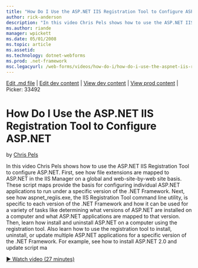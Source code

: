 ```yaml
---
title: "How Do I Use the ASP.NET IIS Registration Tool to Configure ASP.NET | Microsoft Docs"
author: rick-anderson
description: "In this video Chris Pels shows how to use the ASP.NET IIS Registration Tool to configure ASP.NET. First, see how file extensions are mapped to ASP.NET in the..."
ms.author: riande
manager: wpickett
ms.date: 05/01/2008
ms.topic: article
ms.assetid: 
ms.technology: dotnet-webforms
ms.prod: .net-framework
msc.legacyurl: /web-forms/videos/how-do-i/how-do-i-use-the-aspnet-iis-registration-tool-to-configure-aspnet
---
```

[Edit .md file](C:\Projects\msc\dev\Msc.Www\Web.ASP\App_Data\github\web-forms\videos\how-do-i\how-do-i-use-the-aspnet-iis-registration-tool-to-configure-aspnet.md) | [Edit dev content](http://www.aspdev.net/umbraco#/content/content/edit/26469) | [View dev content](http://docs.aspdev.net/tutorials/web-forms/videos/how-do-i/how-do-i-use-the-aspnet-iis-registration-tool-to-configure-aspnet.html) | [View prod content](http://www.asp.net/web-forms/videos/how-do-i/how-do-i-use-the-aspnet-iis-registration-tool-to-configure-aspnet) | Picker: 33492

How Do I Use the ASP.NET IIS Registration Tool to Configure ASP.NET
====================
by [Chris Pels](https://twitter.com/chrispels)

In this video Chris Pels shows how to use the ASP.NET IIS Registration Tool to configure ASP.NET. First, see how file extensions are mapped to ASP.NET in the IIS Manager on a global and web-site-by-web site basis. These script maps provide the basis for configuring individual ASP.NET applications to run under a specific version of the .NET Framework. Next, see how aspnet\_regiis.exe, the IIS Registration Tool command line utility, is specific to each version of the .NET Framework and how it can be used for a variety of tasks like determining what versions of ASP.NET are installed on a computer and what ASP.NET applications are mapped to that version. Then, learn how install and uninstall ASP.NET on a computer using the registration tool. Also learn how to use the registration tool to install, uninstall, or update multiple ASP.NET applications for a specific version of the .NET Framework. For example, see how to install ASP.NET 2.0 and update script ma

[&#9654; Watch video (27 minutes)](https://channel9.msdn.com/Blogs/ASP-NET-Site-Videos/how-do-i-use-the-aspnet-iis-registration-tool-to-configure-aspnet)